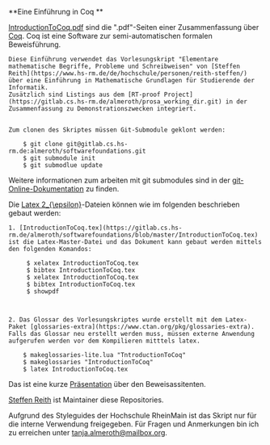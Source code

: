 **Eine Einführung in Coq **



[IntroductionToCoq.pdf](https://gitlab.cs.hs-rm.de/almeroth/softwarefoundations/blob/master/IntroductionToCoq.pdf) sind die ".pdf"-Seiten einer Zusammenfassung über [Coq](https://coq.inria.fr/). Coq ist eine Software zur semi-automatischen formalen Beweisführung.

    Diese Einführung verwendet das Vorlesungskript "Elementare mathematische Begriffe, Probleme und Schreibweisen" von [Steffen Reith](https://www.hs-rm.de/de/hochschule/personen/reith-steffen/) über eine Einführung in Mathematische Grundlagen für Studierende der Informatik.
    Zusätzlich sind Listings aus dem [RT-proof Project](https://gitlab.cs.hs-rm.de/almeroth/prosa_working_dir.git) in der Zusammenfassung zu Demonstrationszwecken integriert. 
    
    
    Zum clonen des Skriptes müssen Git-Submodule geklont werden:
    
        $ git clone git@gitlab.cs.hs-rm.de:almeroth/softwarefoundations.git
        $ git submodule init 
        $ git submodlue update

Weitere informationen zum arbeiten mit git submodules sind in der [git-Online-Dokumentation](https://git-scm.com/book/en/v2/Git-Tools-Submodules) zu finden.
    

Die [Latex 2_{\epsilon}](https://www.latex-project.org/)-Dateien können wie im folgenden beschrieben gebaut werden: 

    1. [IntroductionToCoq.tex](https://gitlab.cs.hs-rm.de/almeroth/softwarefoundations/blob/master/IntroductionToCoq.tex) ist die Latex-Master-Datei und das Dokument kann gebaut werden mittels den folgenden Komandos:
     
         $ xelatex IntroductionToCoq.tex
         $ bibtex IntroductionToCoq.tex
         $ xelatex IntroductionToCoq.tex
         $ bibtex IntroductionToCoq.tex
         $ showpdf



    2. Das Glossar des Vorlesungskriptes wurde erstellt mit dem Latex-Paket [glossaries-extra](https://www.ctan.org/pkg/glossaries-extra). Falls das Glossar neu erstellt werden muss, müssen externe Anwendung aufgerufen werden vor dem Kompilieren mitttels latex.
    
        $ makeglossaries-lite.lua "TntroductionToCoq"
        $ makeglossaries "IntroductionToCoq"
        $ latex IntroductionToCoq.tex
        
 
    
    

Das ist eine kurze [Präsentation]( https://gitlab.cs.hs-rm.de/almeroth/coq_praesentation.git) über den Beweisassitenten.
    
    

[Steffen Reith](mailto:Steffen.Reith@hs-rm.de) ist Maintainer diese Repositories. 

    
Aufgrund des Styleguides der Hochschule RheinMain ist das Skript nur für die interne Verwendung freigegeben.
Für Fragen und Anmerkungen bin ich zu erreichen unter [tanja.almeroth@mailbox.org](mailto:tanja.almeroth@mailbox.org).
